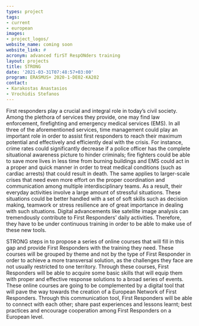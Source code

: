 ```yaml
---
types: project
tags:
- current
- european
images:
- project_logos/
website_name: coming soon
website_link: #
acronym: advanced firST RespONders training
layout: projects
title: STRONG
date: '2021-03-31T07:48:57+03:00'
program: ERASMUS+ 2020-1-DE02-KA202
contact:
- Karakostas Anastasios
- Vrochidis Stefanos
---
```

<p>
First responders play a crucial and integral role in today’s civil society. Among the plethora of services they provide, one may find law enforcement, firefighting and emergency medical services (EMS). In all three of the aforementioned services, time management could play an important role in order to assist first responders to reach their maximum potential and effectively and efficiently deal with the crisis. For instance, crime rates could significantly decrease if a police officer has the complete situational awareness picture to hinder criminals; fire fighters could be able to save more lives in less time from burning buildings and EMS could act in a proper and quick manner in order to treat medical conditions (such as cardiac arrests) that could result in death. The same applies to larger-scale crises that need even more effort on the proper coordination and communication among multiple interdisciplinary teams. As a result, their everyday activities involve a large amount of stressful situations.  These situations could be better handled with a set of soft skills such as decision making, teamwork or stress resilience are of great importance in dealing with such situations. Digital advancements like satellite image analysis can tremendously contribute to First Responders’ daily activities. Therefore, they have to be under continuous training in order to be able to make use of these new tools. 
</p>
<p>
STRONG steps in to propose a series of online courses that will fill in this gap and provide First Responders with the training they need. These courses will be grouped by theme and not by the type of First Responder in order to achieve a more transversal solution, as the challenges they face are not usually restricted to one territory.  Through these courses, First Responders will be able to acquire some basic skills that will equip them with proper and effective response solutions to a broad series of events. These online courses are going to be complemented by a digital tool that will pave the way towards the creation of a European Network of First Responders. Through this communication tool, First Responders will be able to connect with each other; share past experiences and lessons learnt; best practices and encourage cooperation among First Responders on a European level. 
</p>
